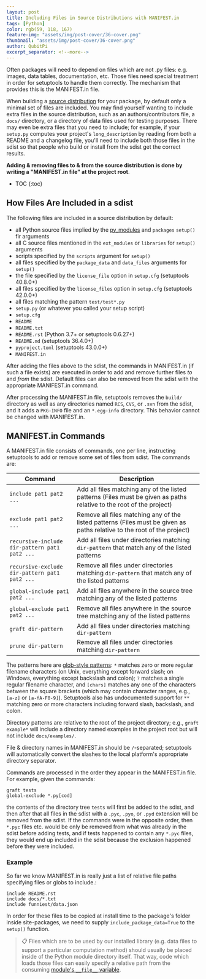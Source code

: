 ```yaml
---
layout: post
title: Including Files in Source Distributions with MANIFEST.in
tags: [Python]
color: rgb(59, 118, 167)
feature-img: "assets/img/post-cover/36-cover.png"
thumbnail: "assets/img/post-cover/36-cover.png"
author: QubitPi
excerpt_separator: <!--more-->
---
```


Often packages will need to depend on files which are not .py files: e.g. images, data tables, documentation, etc. Those 
files need special treatment in order for setuptools to handle them correctly. The mechanism that provides this is the 
MANIFEST.in file.

<!--more-->

When building a
[source distribution](https://packaging.python.org/en/latest/glossary/#term-Source-Distribution-or-sdist) for your
package, by default only a minimal set of files are included. You may find yourself wanting to include extra files in
the source distribution, such as an authors/contributors file, a `docs/` directory, or a directory of data files used
for testing purposes. There may even be extra files that you need to include; for example, if your `setup.py` computes
your project's `long_description` by reading from both a README and a changelog file, you'll need to include both those 
files in the sdist so that people who build or install from the sdist get the correct results.

**Adding & removing files to & from the source distribution is done by writing a "MANIFEST.in file" at the project
root**.

* TOC
{:toc}


How Files Are Included in a sdist
---------------------------------

The following files are included in a source distribution by default:

* all Python source files implied by the
  [py_modules](https://docs.python.org/3.7/distutils/examples.html#pure-python-distribution-by-module) and `packages` 
  `setup()` fir arguments
* all C source files mentioned in the `ext_modules` or `libraries` for `setup()` arguments
* scripts specified by the `scripts` argument for `setup()`
* all files specified by the `package_data` and `data_files` arguments for `setup()`
* the file specified by the `license_file` option in `setup.cfg` (setuptools 40.8.0+)
* all files specified by the `license_files` option in `setup.cfg` (setuptools 42.0.0+)
* all files matching the pattern `test/test*.py`
* `setup.py` (or whatever you called your setup script)
* `setup.cfg`
* `README`
* `README.txt`
* `README.rst` (Python 3.7+ or setuptools 0.6.27+)
* `README.md` (setuptools 36.4.0+)
* `pyproject.toml` (setuptools 43.0.0+)
* `MANIFEST.in`

After adding the files above to the sdist, the commands in MANIFEST.in (if such a file exists) are executed in order to
add and remove further files _to_ and _from_ the sdist. Default files can also be removed from the sdist with the 
appropriate MANIFEST.in command.

After processing the MANIFEST.in file, setuptools removes the `build/` directory as well as any directories named `RCS`, 
`CVS`, or `.svn` from the sdist, and it adds a `PKG-INFO` file and an `*.egg-info` directory. This behavior cannot be 
changed with MANIFEST.in.


MANIFEST.in Commands
--------------------

A MANIFEST.in file consists of commands, one per line, instructing setuptools to add or remove some set of files from
sdist. The commands are:

| **Command**                                   | **Description**                                                                                                         |
|-----------------------------------------------|-------------------------------------------------------------------------------------------------------------------------|
| `include pat1 pat2 ...`                       | Add all files matching any of the listed patterns (Files must be given as paths relative to the root of the project)    |
| `exclude pat1 pat2 ...`                       | Remove all files matching any of the listed patterns (Files must be given as paths relative to the root of the project) |
| `recursive-include dir-pattern pat1 pat2 ...` | Add all files under directories matching `dir-pattern` that match any of the listed patterns                            |
| `recursive-exclude dir-pattern pat1 pat2 ...` | Remove all files under directories matching `dir-pattern` that match any of the listed patterns                         |
| `global-include pat1 pat2 ...`                | Add all files anywhere in the source tree matching any of the listed patterns                                           |
| `global-exclude pat1 pat2 ...`                | Remove all files anywhere in the source tree matching any of the listed patterns                                        |
| `graft dir-pattern`                           | Add all files under directories matching `dir-pattern`                                                                  |
| `prune dir-pattern`                           | Remove all files under directories matching `dir-pattern`                                                               |

The patterns here are [glob-style patterns](https://en.wikipedia.org/wiki/Glob_(programming)): `*` matches zero or more 
regular filename characters (on Unix, everything except forward slash; on Windows, everything except backslash and
colon); `?` matches a single regular filename character, and `[chars]` matches any one of the characters between the
square brackets (which may contain character ranges, e.g., `[a-z]` or `[a-fA-F0-9]`). Setuptools also has undocumented 
support for `**` matching zero or more characters including forward slash, backslash, and colon.

Directory patterns are relative to the root of the project directory; e.g., `graft example*` will include a directory
named examples in the project root but will not include `docs/examples/`.

File & directory names in MANIFEST.in should be `/`-separated; setuptools will automatically convert the slashes to the 
local platform's appropriate directory separator.

Commands are processed in the order they appear in the MANIFEST.in file. For example, given the commands:

```manifest
graft tests
global-exclude *.py[cod]
```

the contents of the directory tree `tests` will first be added to the sdist, and then after that all files in the sdist 
with a `.pyc`, `.pyo`, or `.pyd` extension will be removed from the sdist. If the commands were in the opposite order, 
then `*.pyc` files etc. would be only be removed from what was already in the sdist before adding tests, and if tests 
happened to contain any `*.pyc` files, they would end up included in the sdist because the exclusion happened before
they were included.

### Example

So far we know MANIFEST.in is really just a list of relative file paths specifying files or globs to include.:

```manifest
include README.rst
include docs/*.txt
include funniest/data.json
```

In order for these files to be copied at install time to the package's folder inside site-packages, we need to supply 
`include_package_data=True` to the `setup()` function.

> 📋 Files which are to be used by our installed library (e.g. data files to support a particular computation method) 
> should usually be placed inside of the Python module directory itself. That way, code which loads those files can
> easily specify a relative path from the consuming
> [module's `__file__` variable](https://stackoverflow.com/a/9271479/14312712).
